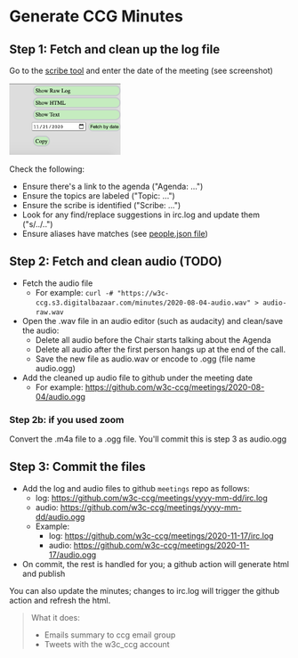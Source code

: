 # Generate CCG Minutes

## Step 1: Fetch and clean up the log file

Go to the [scribe tool](https://w3c-ccg.github.io/meetings/scribe-tool/) and enter the date of the meeting (see screenshot)

<img src="assets/img/date_chooser.png" alt="date chooser" width="200"/>

Check the following:
- Ensure there's a link to the agenda ("Agenda: ...")
- Ensure the topics are labeled ("Topic: ...")
- Ensure the scribe is identified ("Scribe: ...")
- Look for any find/replace suggestions in irc.log and update them ("s/../..")
- Ensure aliases have matches (see [people.json file](https://github.com/w3c-ccg/meetings/blob/gh-pages/scribe-tool/people.json))

## Step 2: Fetch and clean audio (TODO)
- Fetch the audio file 
    - For example: `curl -# "https://w3c-ccg.s3.digitalbazaar.com/minutes/2020-08-04-audio.wav" > audio-raw.wav`
- Open the .wav file in an audio editor (such as audacity) and clean/save the audio:
    - Delete all audio before the Chair starts talking about the Agenda
    - Delete all audio after the first person hangs up at the end of the call.
    - Save the new file as audio.wav or encode to .ogg (file name audio.ogg)
- Add the cleaned up audio file to github under the meeting date
    - For example: https://github.com/w3c-ccg/meetings/2020-08-04/audio.ogg

### Step 2b: if you used zoom

Convert the .m4a file to a .ogg file. You'll commit this is step 3 as audio.ogg

## Step 3: Commit the files

- Add the log and audio files to github `meetings` repo as follows:
    - log: https://github.com/w3c-ccg/meetings/yyyy-mm-dd/irc.log
    - audio: https://github.com/w3c-ccg/meetings/yyyy-mm-dd/audio.ogg
    - Example: 
        - log: https://github.com/w3c-ccg/meetings/2020-11-17/irc.log
        - audio: https://github.com/w3c-ccg/meetings/2020-11-17/audio.ogg
- On commit, the rest is handled for you; a github action will generate html and publish

You can also update the minutes; changes to irc.log will trigger the github action and refresh the html.

> What it does:
> - Emails summary to ccg email group
> - Tweets with the w3c_ccg account
